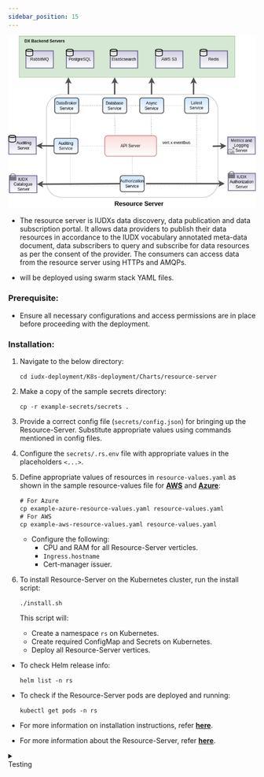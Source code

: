 ```yaml
---
sidebar_position: 15
---
```

<div class="img_background">
<div style={{textAlign: 'center'}}>

![Architecture](../../../../resources/auth/rs-architecture.png)<br/>

</div></div>

+ The resource server is IUDXs data discovery, data publication and data subscription portal. It allows data providers to publish their data resources in accordance to the IUDX vocabulary annotated meta-data document, data subscribers to query and subscribe for data resources as per the consent of the provider. The consumers can access data from the resource server using HTTPs and AMQPs.

+ will be deployed using swarm stack YAML files.

### Prerequisite:

- Ensure all necessary configurations and access permissions are in place before proceeding with the deployment.

### Installation:

1. Navigate to the below directory:
    ```
    cd iudx-deployment/K8s-deployment/Charts/resource-server
    ```

2. Make a copy of the sample secrets directory:
    ```
    cp -r example-secrets/secrets .
    ```

3. Provide a correct config file (`secrets/config.json`) for bringing up the Resource-Server. Substitute appropriate values using commands mentioned in config files.

4. Configure the `secrets/.rs.env` file with appropriate values in the placeholders `<...>`.

5. Define appropriate values of resources in `resource-values.yaml` as shown in the sample resource-values file for **[AWS](https://github.com/datakaveri/iudx-deployment/blob/5.0.0/K8s-deployment/Charts/resource-server/example-aws-resource-values.yaml)** and **[Azure](https://github.com/datakaveri/iudx-deployment/blob/5.0.0/K8s-deployment/Charts/resource-server/example-azure-resource-values.yaml)**:

    ```
    # For Azure
    cp example-azure-resource-values.yaml resource-values.yaml
    # For AWS
    cp example-aws-resource-values.yaml resource-values.yaml
    ```

    - Configure the following:
      - CPU and RAM for all Resource-Server verticles.
      - `Ingress.hostname`
      - Cert-manager issuer.

6. To install Resource-Server on the Kubernetes cluster, run the install script:
    ```
    ./install.sh
    ```

    This script will:
    - Create a namespace `rs` on Kubernetes.
    - Create required ConfigMap and Secrets on Kubernetes.
    - Deploy all Resource-Server vertices.

- To check Helm release info:
    ```
    helm list -n rs
    ```

- To check if the Resource-Server pods are deployed and running:
    ```
    kubectl get pods -n rs
    ```

- For more information on installation instructions, refer **[here](https://github.com/datakaveri/iudx-deployment/tree/4.5.0/K8s-deployment/Charts/resource-server#introduction)**.
- For more information about the Resource-Server, refer **[here](https://github.com/datakaveri/iudx-resource-server/tree/4.5.0#iudx-resource-server)**.

<details>
<summary><div class="style">Testing</div></summary>

- Resource-Server API documentation can be accessed from `https://<rs-domain>/apis`.
- Check the logs of all pods in `rs` namespace; there should not be any error log. If any errors are present, address them as specified/indicated by the log:
    ```
    kubectl logs -f -n rs <rs-pod-name>
    ```

    
</details>
